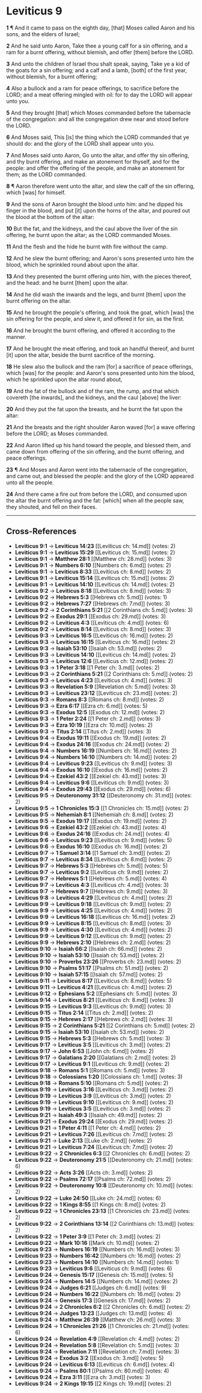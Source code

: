 # Leviticus 9

**1** ¶ And it came to pass on the eighth day, [that] Moses called Aaron and his sons, and the elders of Israel;

**2** And he said unto Aaron, Take thee a young calf for a sin offering, and a ram for a burnt offering, without blemish, and offer [them] before the LORD.

**3** And unto the children of Israel thou shalt speak, saying, Take ye a kid of the goats for a sin offering; and a calf and a lamb, [both] of the first year, without blemish, for a burnt offering;

**4** Also a bullock and a ram for peace offerings, to sacrifice before the LORD; and a meat offering mingled with oil: for to day the LORD will appear unto you.

**5** And they brought [that] which Moses commanded before the tabernacle of the congregation: and all the congregation drew near and stood before the LORD.

**6** And Moses said, This [is] the thing which the LORD commanded that ye should do: and the glory of the LORD shall appear unto you.

**7** And Moses said unto Aaron, Go unto the altar, and offer thy sin offering, and thy burnt offering, and make an atonement for thyself, and for the people: and offer the offering of the people, and make an atonement for them; as the LORD commanded.

**8** ¶ Aaron therefore went unto the altar, and slew the calf of the sin offering, which [was] for himself.

**9** And the sons of Aaron brought the blood unto him: and he dipped his finger in the blood, and put [it] upon the horns of the altar, and poured out the blood at the bottom of the altar:

**10** But the fat, and the kidneys, and the caul above the liver of the sin offering, he burnt upon the altar; as the LORD commanded Moses.

**11** And the flesh and the hide he burnt with fire without the camp.

**12** And he slew the burnt offering; and Aaron's sons presented unto him the blood, which he sprinkled round about upon the altar.

**13** And they presented the burnt offering unto him, with the pieces thereof, and the head: and he burnt [them] upon the altar.

**14** And he did wash the inwards and the legs, and burnt [them] upon the burnt offering on the altar.

**15** And he brought the people's offering, and took the goat, which [was] the sin offering for the people, and slew it, and offered it for sin, as the first.

**16** And he brought the burnt offering, and offered it according to the manner.

**17** And he brought the meat offering, and took an handful thereof, and burnt [it] upon the altar, beside the burnt sacrifice of the morning.

**18** He slew also the bullock and the ram [for] a sacrifice of peace offerings, which [was] for the people: and Aaron's sons presented unto him the blood, which he sprinkled upon the altar round about,

**19** And the fat of the bullock and of the ram, the rump, and that which covereth [the inwards], and the kidneys, and the caul [above] the liver:

**20** And they put the fat upon the breasts, and he burnt the fat upon the altar:

**21** And the breasts and the right shoulder Aaron waved [for] a wave offering before the LORD; as Moses commanded.

**22** And Aaron lifted up his hand toward the people, and blessed them, and came down from offering of the sin offering, and the burnt offering, and peace offerings.

**23** ¶ And Moses and Aaron went into the tabernacle of the congregation, and came out, and blessed the people: and the glory of the LORD appeared unto all the people.

**24** And there came a fire out from before the LORD, and consumed upon the altar the burnt offering and the fat: [which] when all the people saw, they shouted, and fell on their faces.

---

## Cross-References

- **Leviticus 9:1** → **Leviticus 14:23** [[Leviticus ch: 14.md]] (votes: 2)
- **Leviticus 9:1** → **Leviticus 15:29** [[Leviticus ch: 15.md]] (votes: 2)
- **Leviticus 9:1** → **Matthew 28:1** [[Matthew ch: 28.md]] (votes: 3)
- **Leviticus 9:1** → **Numbers 6:10** [[Numbers ch: 6.md]] (votes: 2)
- **Leviticus 9:1** → **Leviticus 8:33** [[Leviticus ch: 8.md]] (votes: 2)
- **Leviticus 9:1** → **Leviticus 15:14** [[Leviticus ch: 15.md]] (votes: 2)
- **Leviticus 9:1** → **Leviticus 14:10** [[Leviticus ch: 14.md]] (votes: 2)
- **Leviticus 9:2** → **Leviticus 8:18** [[Leviticus ch: 8.md]] (votes: 3)
- **Leviticus 9:2** → **Hebrews 5:3** [[Hebrews ch: 5.md]] (votes: 1)
- **Leviticus 9:2** → **Hebrews 7:27** [[Hebrews ch: 7.md]] (votes: 3)
- **Leviticus 9:2** → **2 Corinthians 5:21** [[2 Corinthians ch: 5.md]] (votes: 3)
- **Leviticus 9:2** → **Exodus 29:1** [[Exodus ch: 29.md]] (votes: 3)
- **Leviticus 9:2** → **Leviticus 4:3** [[Leviticus ch: 4.md]] (votes: 6)
- **Leviticus 9:2** → **Leviticus 8:14** [[Leviticus ch: 8.md]] (votes: 3)
- **Leviticus 9:3** → **Leviticus 16:5** [[Leviticus ch: 16.md]] (votes: 2)
- **Leviticus 9:3** → **Leviticus 16:15** [[Leviticus ch: 16.md]] (votes: 2)
- **Leviticus 9:3** → **Isaiah 53:10** [[Isaiah ch: 53.md]] (votes: 2)
- **Leviticus 9:3** → **Leviticus 14:10** [[Leviticus ch: 14.md]] (votes: 2)
- **Leviticus 9:3** → **Leviticus 12:6** [[Leviticus ch: 12.md]] (votes: 2)
- **Leviticus 9:3** → **1 Peter 3:18** [[1 Peter ch: 3.md]] (votes: 2)
- **Leviticus 9:3** → **2 Corinthians 5:21** [[2 Corinthians ch: 5.md]] (votes: 2)
- **Leviticus 9:3** → **Leviticus 4:23** [[Leviticus ch: 4.md]] (votes: 3)
- **Leviticus 9:3** → **Revelation 5:9** [[Revelation ch: 5.md]] (votes: 3)
- **Leviticus 9:3** → **Leviticus 23:12** [[Leviticus ch: 23.md]] (votes: 2)
- **Leviticus 9:3** → **Romans 8:3** [[Romans ch: 8.md]] (votes: 2)
- **Leviticus 9:3** → **Ezra 6:17** [[Ezra ch: 6.md]] (votes: 5)
- **Leviticus 9:3** → **Exodus 12:5** [[Exodus ch: 12.md]] (votes: 2)
- **Leviticus 9:3** → **1 Peter 2:24** [[1 Peter ch: 2.md]] (votes: 3)
- **Leviticus 9:3** → **Ezra 10:19** [[Ezra ch: 10.md]] (votes: 2)
- **Leviticus 9:3** → **Titus 2:14** [[Titus ch: 2.md]] (votes: 3)
- **Leviticus 9:4** → **Exodus 19:11** [[Exodus ch: 19.md]] (votes: 2)
- **Leviticus 9:4** → **Exodus 24:16** [[Exodus ch: 24.md]] (votes: 2)
- **Leviticus 9:4** → **Numbers 16:19** [[Numbers ch: 16.md]] (votes: 2)
- **Leviticus 9:4** → **Numbers 14:10** [[Numbers ch: 14.md]] (votes: 2)
- **Leviticus 9:4** → **Leviticus 9:23** [[Leviticus ch: 9.md]] (votes: 3)
- **Leviticus 9:4** → **Exodus 16:10** [[Exodus ch: 16.md]] (votes: 2)
- **Leviticus 9:4** → **Ezekiel 43:2** [[Ezekiel ch: 43.md]] (votes: 3)
- **Leviticus 9:4** → **Leviticus 9:6** [[Leviticus ch: 9.md]] (votes: 3)
- **Leviticus 9:4** → **Exodus 29:43** [[Exodus ch: 29.md]] (votes: 6)
- **Leviticus 9:5** → **Deuteronomy 31:12** [[Deuteronomy ch: 31.md]] (votes: 2)
- **Leviticus 9:5** → **1 Chronicles 15:3** [[1 Chronicles ch: 15.md]] (votes: 2)
- **Leviticus 9:5** → **Nehemiah 8:1** [[Nehemiah ch: 8.md]] (votes: 2)
- **Leviticus 9:5** → **Exodus 19:17** [[Exodus ch: 19.md]] (votes: 2)
- **Leviticus 9:6** → **Ezekiel 43:2** [[Ezekiel ch: 43.md]] (votes: 4)
- **Leviticus 9:6** → **Exodus 24:16** [[Exodus ch: 24.md]] (votes: 4)
- **Leviticus 9:6** → **Leviticus 9:23** [[Leviticus ch: 9.md]] (votes: 5)
- **Leviticus 9:6** → **Exodus 16:10** [[Exodus ch: 16.md]] (votes: 2)
- **Leviticus 9:7** → **1 Samuel 3:14** [[1 Samuel ch: 3.md]] (votes: 2)
- **Leviticus 9:7** → **Leviticus 8:34** [[Leviticus ch: 8.md]] (votes: 2)
- **Leviticus 9:7** → **Hebrews 5:3** [[Hebrews ch: 5.md]] (votes: 5)
- **Leviticus 9:7** → **Leviticus 9:2** [[Leviticus ch: 9.md]] (votes: 2)
- **Leviticus 9:7** → **Hebrews 5:1** [[Hebrews ch: 5.md]] (votes: 4)
- **Leviticus 9:7** → **Leviticus 4:3** [[Leviticus ch: 4.md]] (votes: 3)
- **Leviticus 9:7** → **Hebrews 9:7** [[Hebrews ch: 9.md]] (votes: 3)
- **Leviticus 9:8** → **Leviticus 4:29** [[Leviticus ch: 4.md]] (votes: 2)
- **Leviticus 9:9** → **Leviticus 9:18** [[Leviticus ch: 9.md]] (votes: 2)
- **Leviticus 9:9** → **Leviticus 4:25** [[Leviticus ch: 4.md]] (votes: 2)
- **Leviticus 9:9** → **Leviticus 16:18** [[Leviticus ch: 16.md]] (votes: 2)
- **Leviticus 9:9** → **Leviticus 8:15** [[Leviticus ch: 8.md]] (votes: 3)
- **Leviticus 9:9** → **Leviticus 4:30** [[Leviticus ch: 4.md]] (votes: 2)
- **Leviticus 9:9** → **Leviticus 9:12** [[Leviticus ch: 9.md]] (votes: 2)
- **Leviticus 9:9** → **Hebrews 2:10** [[Hebrews ch: 2.md]] (votes: 2)
- **Leviticus 9:10** → **Isaiah 66:2** [[Isaiah ch: 66.md]] (votes: 2)
- **Leviticus 9:10** → **Isaiah 53:10** [[Isaiah ch: 53.md]] (votes: 2)
- **Leviticus 9:10** → **Proverbs 23:26** [[Proverbs ch: 23.md]] (votes: 2)
- **Leviticus 9:10** → **Psalms 51:17** [[Psalms ch: 51.md]] (votes: 2)
- **Leviticus 9:10** → **Isaiah 57:15** [[Isaiah ch: 57.md]] (votes: 2)
- **Leviticus 9:11** → **Leviticus 8:17** [[Leviticus ch: 8.md]] (votes: 5)
- **Leviticus 9:11** → **Leviticus 4:21** [[Leviticus ch: 4.md]] (votes: 2)
- **Leviticus 9:12** → **Ephesians 5:2** [[Ephesians ch: 5.md]] (votes: 3)
- **Leviticus 9:14** → **Leviticus 8:21** [[Leviticus ch: 8.md]] (votes: 3)
- **Leviticus 9:15** → **Leviticus 9:3** [[Leviticus ch: 9.md]] (votes: 3)
- **Leviticus 9:15** → **Titus 2:14** [[Titus ch: 2.md]] (votes: 2)
- **Leviticus 9:15** → **Hebrews 2:17** [[Hebrews ch: 2.md]] (votes: 3)
- **Leviticus 9:15** → **2 Corinthians 5:21** [[2 Corinthians ch: 5.md]] (votes: 2)
- **Leviticus 9:15** → **Isaiah 53:10** [[Isaiah ch: 53.md]] (votes: 2)
- **Leviticus 9:15** → **Hebrews 5:3** [[Hebrews ch: 5.md]] (votes: 3)
- **Leviticus 9:17** → **Leviticus 3:5** [[Leviticus ch: 3.md]] (votes: 2)
- **Leviticus 9:17** → **John 6:53** [[John ch: 6.md]] (votes: 2)
- **Leviticus 9:17** → **Galatians 2:20** [[Galatians ch: 2.md]] (votes: 2)
- **Leviticus 9:17** → **Leviticus 9:1** [[Leviticus ch: 9.md]] (votes: 2)
- **Leviticus 9:18** → **Romans 5:1** [[Romans ch: 5.md]] (votes: 3)
- **Leviticus 9:18** → **Colossians 1:20** [[Colossians ch: 1.md]] (votes: 3)
- **Leviticus 9:18** → **Romans 5:10** [[Romans ch: 5.md]] (votes: 2)
- **Leviticus 9:19** → **Leviticus 3:16** [[Leviticus ch: 3.md]] (votes: 2)
- **Leviticus 9:19** → **Leviticus 3:9** [[Leviticus ch: 3.md]] (votes: 2)
- **Leviticus 9:19** → **Leviticus 9:10** [[Leviticus ch: 9.md]] (votes: 2)
- **Leviticus 9:19** → **Leviticus 3:5** [[Leviticus ch: 3.md]] (votes: 2)
- **Leviticus 9:21** → **Isaiah 49:3** [[Isaiah ch: 49.md]] (votes: 2)
- **Leviticus 9:21** → **Exodus 29:24** [[Exodus ch: 29.md]] (votes: 2)
- **Leviticus 9:21** → **1 Peter 4:11** [[1 Peter ch: 4.md]] (votes: 2)
- **Leviticus 9:21** → **Leviticus 7:26** [[Leviticus ch: 7.md]] (votes: 2)
- **Leviticus 9:21** → **Luke 2:13** [[Luke ch: 2.md]] (votes: 2)
- **Leviticus 9:21** → **Leviticus 7:24** [[Leviticus ch: 7.md]] (votes: 2)
- **Leviticus 9:22** → **2 Chronicles 6:3** [[2 Chronicles ch: 6.md]] (votes: 2)
- **Leviticus 9:22** → **Deuteronomy 21:5** [[Deuteronomy ch: 21.md]] (votes: 6)
- **Leviticus 9:22** → **Acts 3:26** [[Acts ch: 3.md]] (votes: 2)
- **Leviticus 9:22** → **Psalms 72:17** [[Psalms ch: 72.md]] (votes: 2)
- **Leviticus 9:22** → **Deuteronomy 10:8** [[Deuteronomy ch: 10.md]] (votes: 2)
- **Leviticus 9:22** → **Luke 24:50** [[Luke ch: 24.md]] (votes: 6)
- **Leviticus 9:22** → **1 Kings 8:55** [[1 Kings ch: 8.md]] (votes: 2)
- **Leviticus 9:22** → **1 Chronicles 23:13** [[1 Chronicles ch: 23.md]] (votes: 2)
- **Leviticus 9:22** → **2 Corinthians 13:14** [[2 Corinthians ch: 13.md]] (votes: 2)
- **Leviticus 9:22** → **1 Peter 3:9** [[1 Peter ch: 3.md]] (votes: 2)
- **Leviticus 9:22** → **Mark 10:16** [[Mark ch: 10.md]] (votes: 2)
- **Leviticus 9:23** → **Numbers 16:19** [[Numbers ch: 16.md]] (votes: 3)
- **Leviticus 9:23** → **Numbers 16:42** [[Numbers ch: 16.md]] (votes: 2)
- **Leviticus 9:23** → **Numbers 14:10** [[Numbers ch: 14.md]] (votes: 1)
- **Leviticus 9:23** → **Leviticus 9:6** [[Leviticus ch: 9.md]] (votes: 6)
- **Leviticus 9:24** → **Genesis 15:17** [[Genesis ch: 15.md]] (votes: 5)
- **Leviticus 9:24** → **Numbers 14:5** [[Numbers ch: 14.md]] (votes: 2)
- **Leviticus 9:24** → **Judges 6:21** [[Judges ch: 6.md]] (votes: 9)
- **Leviticus 9:24** → **Numbers 16:22** [[Numbers ch: 16.md]] (votes: 2)
- **Leviticus 9:24** → **Genesis 17:3** [[Genesis ch: 17.md]] (votes: 2)
- **Leviticus 9:24** → **2 Chronicles 6:2** [[2 Chronicles ch: 6.md]] (votes: 2)
- **Leviticus 9:24** → **Judges 13:23** [[Judges ch: 13.md]] (votes: 4)
- **Leviticus 9:24** → **Matthew 26:39** [[Matthew ch: 26.md]] (votes: 3)
- **Leviticus 9:24** → **1 Chronicles 21:26** [[1 Chronicles ch: 21.md]] (votes: 6)
- **Leviticus 9:24** → **Revelation 4:9** [[Revelation ch: 4.md]] (votes: 2)
- **Leviticus 9:24** → **Revelation 5:8** [[Revelation ch: 5.md]] (votes: 3)
- **Leviticus 9:24** → **Revelation 7:11** [[Revelation ch: 7.md]] (votes: 3)
- **Leviticus 9:24** → **Exodus 3:2** [[Exodus ch: 3.md]] (votes: 5)
- **Leviticus 9:24** → **Leviticus 6:13** [[Leviticus ch: 6.md]] (votes: 4)
- **Leviticus 9:24** → **Psalms 80:1** [[Psalms ch: 80.md]] (votes: 4)
- **Leviticus 9:24** → **Ezra 3:11** [[Ezra ch: 3.md]] (votes: 3)
- **Leviticus 9:24** → **2 Kings 19:15** [[2 Kings ch: 19.md]] (votes: 2)
